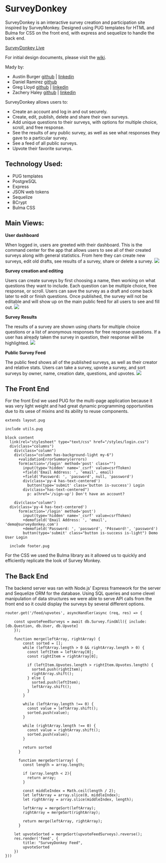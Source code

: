 # SurveyDonkey
SurveyDonkey is an interactive survey creation and participation site inspired by SurveyMonkey. Designed using PUG templates for HTML and Bulma for CSS on the front end, with express and sequelize to handle the back end.

[SurveyDonkey Live](https://surveydonkey.onrender.com/)

For initial design documents, please visit the [wiki](https://github.com/about14sheep/survey-donkey/wiki).

Mady by:
- Austin Burger [github](https://github.com/about14sheep) | [linkedin](https://www.linkedin.com/in/austin-burger/)
- Daniel Ramirez [github](https://github.com/danieldotcom2)
- Greg Lloyd [github](https://github.com/Greg001100) | [linkedin](https://www.linkedin.com/in/greglloyd1/)
- Zachery Haley [github](https://github.com/Zackitty) | [linkedin](https://www.linkedin.com/in/zachery-haley-90a1a21b1/)

SurveyDonkey allows users to:
- Create an account and log in and out securely.
- Create, edit, publish, delete and share their own surveys.
- Add unique questions to their surveys, with options for multiple choice, scroll, and free response.
- See the results of any public survey, as well as see what responses they gave to a particular survey.
- See a feed of all public surveys.
- Upvote their favorite surveys.

## Technology Used:
- PUG templates
- PostgreSQL
- Express
- JSON web tokens
- Sequelize
- BCrypt
- Bulma CSS

## Main Views:
**User dashboard**

When logged in, users are greeted with their dashboard. This is the command center for the app that allows users to see all of their created surveys along with general statistics. From here they can create new surveys, edit old drafts, see results of a survey, share or delete a survey.
![](https://github.com/about14sheep/survey-donkey/blob/master/sdDashboard.png)

**Survey creation and editing**

Users can create surveys by first choosing a name, then working on what questions they want to include. Each question can be multiple choice, free response, or scroll. Users can save the survey as a draft and come back later to edit or finish questions. Once published, the survey will not be editable and will show up on the main public feed for all users to see and fill out.
![](https://github.com/about14sheep/survey-donkey/blob/master/sdSurveyCreate.png)

**Survey Results**

The results of a survey are shown using charts for multiple choice questions or a list of anonymous responses for free response questions. If a user has already taken the survey in question, their response will be highlighted. 
![](https://github.com/about14sheep/survey-donkey/blob/master/sdResults.png)

**Public Survey Feed**

The public feed shows all of the published surveys, as well as their creator and relative stats. Users can take a survey, upvote a survey, and sort surveys by owner, name, creation date, questions, and upvotes. 
![](https://github.com/about14sheep/survey-donkey/blob/master/sdFeed.png)

## The Front End
For the front End we used PUG for the multi-page application because it was very light weight and had great dynamic programming opportunities due to its uese of mixins and its ability to reuse components. 

```
extends layout.pug

include utils.pug

block content
  link(rel="stylesheet" type="text/css" href="/styles/login.css")
  div(class="columns")
    div(class="column")
    div(class="column has-background-light my-6")
      +validationErrorSummary(errors)
      form(action='/login' method='post' class="")
        input(type='hidden' name='_csrf' value=csrfToken)
        +field('Email Address: ', 'email', email)
        +field('Password: ', 'password', null, 'password')
        div(class='py-4 has-text-centered')
          button(type='submit' class='button is-success') Login
        div(class="has-text-centered")
          p: a(href='/sign-up') Don't have an account?

    div(class="column")
  div(class='py-4 has-text-centered')
      form(action='/login' method='post')
        input(type='hidden' name='_csrf' value=csrfToken)
        +demofield('Email Address: ', 'email', 'demo@surveydonkey.com')
        +demofield('Password: ', 'password', 'P4ssword!', 'password')
        button(type='submit' class="button is-success is-light") Demo User Login
        
  include footer.pug
  ```
For the CSS we used the Bulma library as it allowed us to quickly and efficiently replicate the look of Survey Monkey.

## The Back End
The backend server was ran with Node.js' Express framework for the server and Sequelize ORM for the database. Using SQL queries and some clevel manipulation of data structures we were able to serve API calls from the front end so it could display the surveys by several different options.

```
router.get('/feed/upvotes', asyncHandler(async (req, res) => {

    const upvoteFeedSurveys = await db.Survey.findAll({ include: [db.Question, db.User, db.Upvote]
    });

    function merge(leftArray, rightArray) {
        const sorted = [];
        while (leftArray.length > 0 && rightArray.length > 0) {
          const leftItem = leftArray[0];
          const rightItem = rightArray[0];

          if (leftItem.Upvotes.length > rightItem.Upvotes.length) {
            sorted.push(rightItem);
            rightArray.shift();
          } else {
            sorted.push(leftItem);
            leftArray.shift();
          }
        }

        while (leftArray.length !== 0) {
          const value = leftArray.shift();
          sorted.push(value);
        }

        while (rightArray.length !== 0) {
          const value = rightArray.shift();
          sorted.push(value);
        }

        return sorted
      }

      function mergeSort(array) {
        const length = array.length;

        if (array.length < 2){
          return array;
        }

        const middleIndex = Math.ceil(length / 2);
        let leftArray = array.slice(0, middleIndex);
        let rightArray = array.slice(middleIndex, length);

        leftArray = mergeSort(leftArray);
        rightArray = mergeSort(rightArray);

        return merge(leftArray, rightArray);
      }

    let upvoteSorted = mergeSort(upvoteFeedSurveys).reverse();
    res.render('feed', {
        title: "SurveyDonkey Feed",
        upvoteSorted
    })
}))
```
